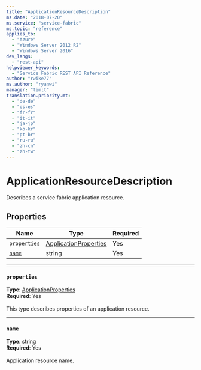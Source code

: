 ```yaml
---
title: "ApplicationResourceDescription"
ms.date: "2018-07-20"
ms.service: "service-fabric"
ms.topic: "reference"
applies_to: 
  - "Azure"
  - "Windows Server 2012 R2"
  - "Windows Server 2016"
dev_langs: 
  - "rest-api"
helpviewer_keywords: 
  - "Service Fabric REST API Reference"
author: "rwike77"
ms.author: "ryanwi"
manager: "timlt"
translation.priority.mt: 
  - "de-de"
  - "es-es"
  - "fr-fr"
  - "it-it"
  - "ja-jp"
  - "ko-kr"
  - "pt-br"
  - "ru-ru"
  - "zh-cn"
  - "zh-tw"
---
```

# ApplicationResourceDescription

Describes a service fabric application resource.

## Properties
| Name | Type | Required |
| --- | --- | --- |
| [`properties`](#properties) | [ApplicationProperties](sfclient-v63-model-applicationproperties.md) | Yes |
| [`name`](#name) | string | Yes |

____
### `properties`
__Type__: [ApplicationProperties](sfclient-v63-model-applicationproperties.md) <br/>
__Required__: Yes<br/>
<br/>
This type describes properties of an application resource.

____
### `name`
__Type__: string <br/>
__Required__: Yes<br/>
<br/>
Application resource name.

